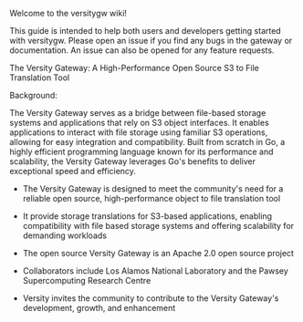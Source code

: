 Welcome to the versitygw wiki!

This guide is intended to help both users and developers getting started with versitygw.  Please open an issue if you find any bugs in the gateway or documentation.  An issue can also be opened for any feature requests.

The Versity Gateway: A High-Performance Open Source S3 to File Translation Tool

Background:

The Versity Gateway serves as a bridge between file-based storage systems and applications that rely on S3 object interfaces. It enables applications to interact with file storage using familiar S3 operations, allowing for easy integration and compatibility. Built from scratch in Go, a highly efficient programming language known for its performance and scalability, the Versity Gateway leverages Go's benefits to deliver exceptional speed and efficiency.

* The Versity Gateway is designed to meet the community's need for a reliable open source, high-performance object to file translation tool

* It provide storage translations for S3-based applications, enabling compatibility with file based storage systems and offering scalability for demanding workloads

* The open source Versity Gateway is an Apache 2.0 open source project

* Collaborators include Los Alamos National Laboratory and the Pawsey Supercomputing Research Centre

* Versity invites the community to contribute to the Versity Gateway's development, growth, and enhancement